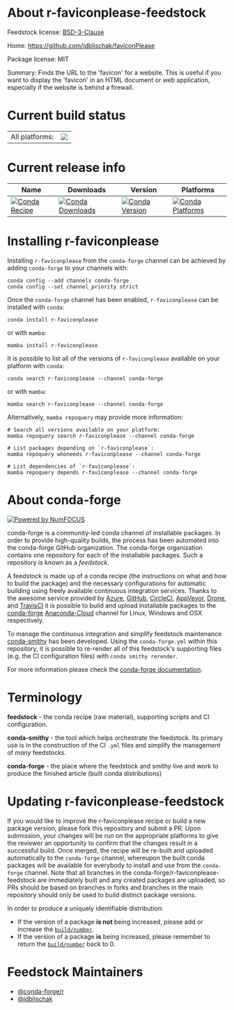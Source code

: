 About r-faviconplease-feedstock
===============================

Feedstock license: [BSD-3-Clause](https://github.com/conda-forge/r-faviconplease-feedstock/blob/main/LICENSE.txt)

Home: https://github.com/jdblischak/faviconPlease

Package license: MIT

Summary: Finds the URL to the 'favicon' for a website. This is useful if you want to display the 'favicon' in an HTML document or web application, especially if the website is behind a firewall.

Current build status
====================


<table><tr><td>All platforms:</td>
    <td>
      <a href="https://dev.azure.com/conda-forge/feedstock-builds/_build/latest?definitionId=15505&branchName=main">
        <img src="https://dev.azure.com/conda-forge/feedstock-builds/_apis/build/status/r-faviconplease-feedstock?branchName=main">
      </a>
    </td>
  </tr>
</table>

Current release info
====================

| Name | Downloads | Version | Platforms |
| --- | --- | --- | --- |
| [![Conda Recipe](https://img.shields.io/badge/recipe-r--faviconplease-green.svg)](https://anaconda.org/conda-forge/r-faviconplease) | [![Conda Downloads](https://img.shields.io/conda/dn/conda-forge/r-faviconplease.svg)](https://anaconda.org/conda-forge/r-faviconplease) | [![Conda Version](https://img.shields.io/conda/vn/conda-forge/r-faviconplease.svg)](https://anaconda.org/conda-forge/r-faviconplease) | [![Conda Platforms](https://img.shields.io/conda/pn/conda-forge/r-faviconplease.svg)](https://anaconda.org/conda-forge/r-faviconplease) |

Installing r-faviconplease
==========================

Installing `r-faviconplease` from the `conda-forge` channel can be achieved by adding `conda-forge` to your channels with:

```
conda config --add channels conda-forge
conda config --set channel_priority strict
```

Once the `conda-forge` channel has been enabled, `r-faviconplease` can be installed with `conda`:

```
conda install r-faviconplease
```

or with `mamba`:

```
mamba install r-faviconplease
```

It is possible to list all of the versions of `r-faviconplease` available on your platform with `conda`:

```
conda search r-faviconplease --channel conda-forge
```

or with `mamba`:

```
mamba search r-faviconplease --channel conda-forge
```

Alternatively, `mamba repoquery` may provide more information:

```
# Search all versions available on your platform:
mamba repoquery search r-faviconplease --channel conda-forge

# List packages depending on `r-faviconplease`:
mamba repoquery whoneeds r-faviconplease --channel conda-forge

# List dependencies of `r-faviconplease`:
mamba repoquery depends r-faviconplease --channel conda-forge
```


About conda-forge
=================

[![Powered by
NumFOCUS](https://img.shields.io/badge/powered%20by-NumFOCUS-orange.svg?style=flat&colorA=E1523D&colorB=007D8A)](https://numfocus.org)

conda-forge is a community-led conda channel of installable packages.
In order to provide high-quality builds, the process has been automated into the
conda-forge GitHub organization. The conda-forge organization contains one repository
for each of the installable packages. Such a repository is known as a *feedstock*.

A feedstock is made up of a conda recipe (the instructions on what and how to build
the package) and the necessary configurations for automatic building using freely
available continuous integration services. Thanks to the awesome service provided by
[Azure](https://azure.microsoft.com/en-us/services/devops/), [GitHub](https://github.com/),
[CircleCI](https://circleci.com/), [AppVeyor](https://www.appveyor.com/),
[Drone](https://cloud.drone.io/welcome), and [TravisCI](https://travis-ci.com/)
it is possible to build and upload installable packages to the
[conda-forge](https://anaconda.org/conda-forge) [Anaconda-Cloud](https://anaconda.org/)
channel for Linux, Windows and OSX respectively.

To manage the continuous integration and simplify feedstock maintenance
[conda-smithy](https://github.com/conda-forge/conda-smithy) has been developed.
Using the ``conda-forge.yml`` within this repository, it is possible to re-render all of
this feedstock's supporting files (e.g. the CI configuration files) with ``conda smithy rerender``.

For more information please check the [conda-forge documentation](https://conda-forge.org/docs/).

Terminology
===========

**feedstock** - the conda recipe (raw material), supporting scripts and CI configuration.

**conda-smithy** - the tool which helps orchestrate the feedstock.
                   Its primary use is in the construction of the CI ``.yml`` files
                   and simplify the management of *many* feedstocks.

**conda-forge** - the place where the feedstock and smithy live and work to
                  produce the finished article (built conda distributions)


Updating r-faviconplease-feedstock
==================================

If you would like to improve the r-faviconplease recipe or build a new
package version, please fork this repository and submit a PR. Upon submission,
your changes will be run on the appropriate platforms to give the reviewer an
opportunity to confirm that the changes result in a successful build. Once
merged, the recipe will be re-built and uploaded automatically to the
`conda-forge` channel, whereupon the built conda packages will be available for
everybody to install and use from the `conda-forge` channel.
Note that all branches in the conda-forge/r-faviconplease-feedstock are
immediately built and any created packages are uploaded, so PRs should be based
on branches in forks and branches in the main repository should only be used to
build distinct package versions.

In order to produce a uniquely identifiable distribution:
 * If the version of a package **is not** being increased, please add or increase
   the [``build/number``](https://docs.conda.io/projects/conda-build/en/latest/resources/define-metadata.html#build-number-and-string).
 * If the version of a package **is** being increased, please remember to return
   the [``build/number``](https://docs.conda.io/projects/conda-build/en/latest/resources/define-metadata.html#build-number-and-string)
   back to 0.

Feedstock Maintainers
=====================

* [@conda-forge/r](https://github.com/conda-forge/r/)
* [@jdblischak](https://github.com/jdblischak/)

